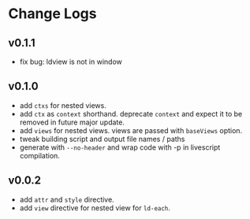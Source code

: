 # Change Logs

## v0.1.1

 - fix bug: ldview is not in window


## v0.1.0

 - add `ctxs` for nested views.
 - add `ctx` as `context` shorthand. deprecate `context` and expect it to be removed in future major update.
 - add `views` for nested views. views are passed with `baseViews` option.
 - tweak building script and output file names / paths
 - generate with `--no-header` and wrap code with -p in livescript compilation.


## v0.0.2

 - add `attr` and `style` directive. 
 - add `view` directive for nested view for `ld-each`.

